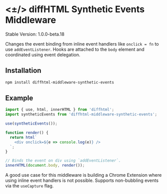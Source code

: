 # <±/> diffHTML Synthetic Events Middleware

Stable Version: 1.0.0-beta.18

Changes the event binding from inline event handlers like `onclick = fn` to use
`addEventListener`. Hooks are attached to the `body` element and coordinated
using event delegation.

## Installation

``` sh
npm install diffhtml-middleware-synthetic-events
```

## Example

``` js
import { use, html, innerHTML } from 'diffhtml';
import syntheticEvents from 'diffhtml-middleware-synthetic-events';

use(syntheticEvents());

function render() {
  return html`
    <div onclick=${e => console.log(e)} />
  `;
}

// Binds the event on div using `addEventListener`.
innerHTML(document.body, render());
```

A good use case for this middleware is building a Chrome Extension where using
inline event handlers is not possible. Supports non-bubbling events via the
`useCapture` flag.
